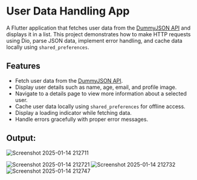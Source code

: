# User Data Handling App

A Flutter application that fetches user data from the [DummyJSON API](https://dummyjson.com/users) and displays it in a list. This project demonstrates how to make HTTP requests using Dio, parse JSON data, implement error handling, and cache data locally using `shared_preferences`.

## Features

- Fetch user data from the [DummyJSON API](https://dummyjson.com/users).
- Display user details such as name, age, email, and profile image.
- Navigate to a details page to view more information about a selected user.
- Cache user data locally using `shared_preferences` for offline access.
- Display a loading indicator while fetching data.
- Handle errors gracefully with proper error messages.

## Output:



![Screenshot 2025-01-14 212711](https://github.com/user-attachments/assets/1b8e6206-f7b0-40e7-b0f9-daea93c6fa42)

![Screenshot 2025-01-14 212721](https://github.com/user-attachments/assets/9a54e8de-544d-48e6-b50c-9813bf9474fd)
![Screenshot 2025-01-14 212732](https://github.com/user-attachments/assets/67601d30-ed8a-4439-9ad3-bd74d95b14bc)
![Screenshot 2025-01-14 212747](https://github.com/user-attachments/assets/375451da-7f00-443a-94cc-02002f6404e5)
